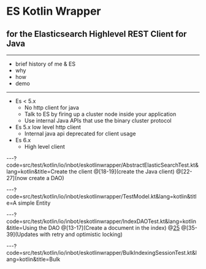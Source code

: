 # ES Kotlin Wrapper
## for the Elasticsearch Highlevel REST Client for Java

---

- brief history of me & ES
- why
- how
- demo

---
- Es < 5.x
  - No http client for java
  - Talk to ES by firing up a cluster node inside your application
  - Use internal Java APIs that use the binary cluster protocol
- Es 5.x low level http client
  - Internal java api deprecated for client usage
- Es 6.x
  - High level client

---?code=src/test/kotlin/io/inbot/eskotlinwrapper/AbstractElasticSearchTest.kt&lang=kotlin&title=Create the client
@[18-19](create the Java client)
@[22-27](now create a DAO)

---?code=src/test/kotlin/io/inbot/eskotlinwrapper/TestModel.kt&lang=kotlin&title=A simple Entity

---?code=src/test/kotlin/io/inbot/eskotlinwrapper/IndexDAOTest.kt&lang=kotlin&title=Using the DAO
@[13-17](Create a document in the index)
@[25](Updates)
@[35-39](Updates with retry and optimistic locking)

---?code=src/test/kotlin/io/inbot/eskotlinwrapper/BulkIndexingSessionTest.kt&lang=kotlin&title=Bulk
